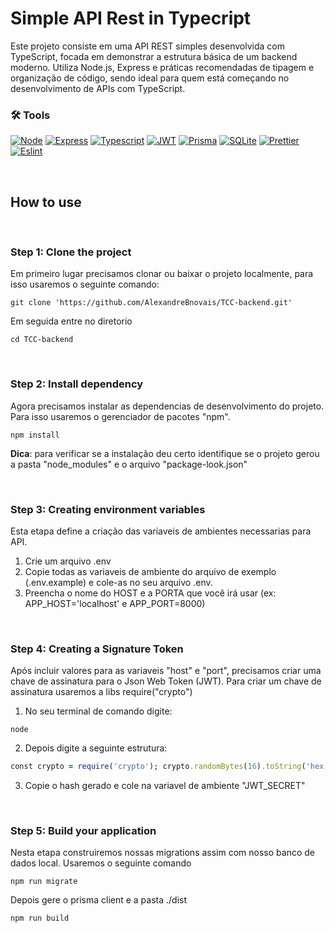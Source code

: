 # Simple API Rest in Typecript 
Este projeto consiste em uma API REST simples desenvolvida com TypeScript, focada em demonstrar a estrutura básica de um backend moderno. Utiliza Node.js, Express e práticas recomendadas de tipagem e organização de código, sendo ideal para quem está começando no desenvolvimento de APIs com TypeScript.

### 🛠️ Tools
[![Node](https://img.shields.io/badge/Node-339933?logo=node.js&logoColor=white)](https://nodejs.org/es/)
[![Express](https://img.shields.io/badge/Express-000000?logo=express&logoColor=white)](https://expressjs.com/es/)
[![Typescript](https://img.shields.io/badge/Typescript-3178C6?logo=typescript&logoColor=white)](https://www.typescriptlang.org/)
[![JWT](https://img.shields.io/badge/JWT-000000?logo=json-web-tokens&logoColor=white)](https://jwt.io/)
[![Prisma](https://img.shields.io/badge/Prisma-2D3748?logo=Prisma&logoColor=white)](https://www.prisma.io/)
[![SQLite](https://img.shields.io/badge/sqlite-003B57?logo=sqlite&logoColor=white)](https://sqlite.org/)
[![Prettier](https://img.shields.io/badge/Prettier-F7B93E?logo=prettier&logoColor=black)](https://prettier.io/)
[![Eslint](https://img.shields.io/badge/Eslint-4B32C3?logo=eslint&logoColor=white)](https://eslint.org/)

<br>

## How to use<br>
<br>

### Step 1: Clone the project 
Em primeiro lugar precisamos clonar ou baixar o projeto localmente, para isso usaremos o seguinte comando: 
```
git clone 'https://github.com/AlexandreBnovais/TCC-backend.git'
```
Em seguida entre no diretorio 
```
cd TCC-backend
```
<br>

### Step 2: Install dependency
Agora precisamos instalar as dependencias de desenvolvimento do projeto. Para isso usaremos o gerenciador de pacotes "npm".
```
npm install
```
**Dica**: para verificar se a instalação deu certo identifique se o projeto gerou a pasta "node_modules" e o arquivo "package-look.json"

<br>

### Step 3: Creating environment variables
Esta etapa define a criação das variaveis de ambientes necessarias para API.
1. Crie um arquivo .env
2. Copie todas as variaveis de ambiente do arquivo de exemplo (.env.example) e cole-as no seu arquivo .env.
3. Preencha o nome do HOST e a PORTA que você irá usar (ex: APP_HOST='localhost' e APP_PORT=8000)

<br>

### Step 4: Creating a Signature Token
Após incluir valores para as variaveis "host" e "port", precisamos criar uma chave de assinatura para o Json Web Token (JWT). 
Para criar um chave de assinatura usaremos a libs require("crypto")

1. No seu terminal de comando digite: 
```
node 
```
2. Depois digite a seguinte estrutura:
```ruby
const crypto = require('crypto'); crypto.randomBytes(16).toString('hex')
```
3. Copie o hash gerado e cole na variavel de ambiente "JWT_SECRET"

<br>

### Step 5: Build your application
Nesta etapa construiremos nossas migrations assim com nosso banco de dados local.
Usaremos o seguinte comando
```
npm run migrate
```
Depois gere o prisma client e a pasta ./dist
```
npm run build
```
